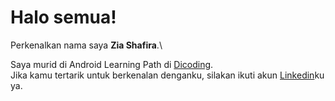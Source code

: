 # Halo semua! 

Perkenalkan nama saya **Zia Shafira**.\

Saya murid di  Android Learning Path di [Dicoding](https://www.dicoding.com/).\
Jika kamu tertarik untuk berkenalan denganku, silakan ikuti akun [Linkedin](https://www.linkedin.com/in/zia-shafira/)ku ya.

